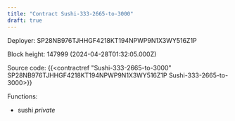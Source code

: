 ```yaml
---
title: "Contract Sushi-333-2665-to-3000"
draft: true
---
```

Deployer: SP28NB976TJHHGF4218KT194NPWP9N1X3WY516Z1P


 



Block height: 147999 (2024-04-28T01:32:05.000Z)

Source code: {{<contractref "Sushi-333-2665-to-3000" SP28NB976TJHHGF4218KT194NPWP9N1X3WY516Z1P Sushi-333-2665-to-3000>}}

Functions:

* sushi _private_
